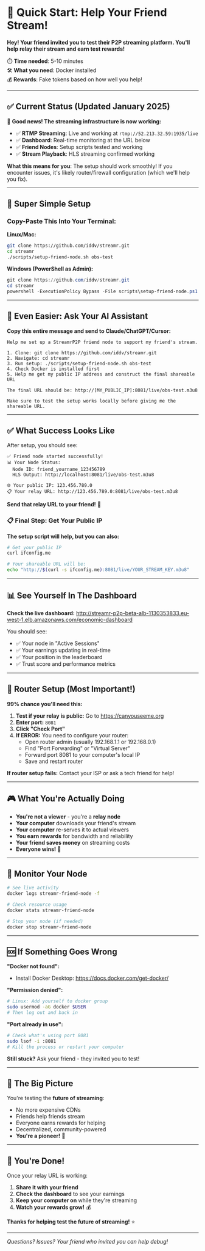 # 🚀 Quick Start: Help Your Friend Stream!

**Hey! Your friend invited you to test their P2P streaming platform. You'll help relay their stream and earn test rewards!**

⏱️ **Time needed**: 5-10 minutes  
🛠️ **What you need**: Docker installed  
💰 **Rewards**: Fake tokens based on how well you help!  

---

## ✅ **Current Status (Updated January 2025)**

🎉 **Good news! The streaming infrastructure is now working:**
- ✅ **RTMP Streaming**: Live and working at `rtmp://52.213.32.59:1935/live`
- ✅ **Dashboard**: Real-time monitoring at the URL below
- ✅ **Friend Nodes**: Setup scripts tested and working
- ✅ **Stream Playback**: HLS streaming confirmed working

**What this means for you**: The setup should work smoothly! If you encounter issues, it's likely router/firewall configuration (which we'll help you fix).

---

## 🎯 **Super Simple Setup**

### **Copy-Paste This Into Your Terminal:**

**Linux/Mac:**
```bash
git clone https://github.com/iddv/streamr.git
cd streamr
./scripts/setup-friend-node.sh obs-test
```

**Windows (PowerShell as Admin):**
```powershell
git clone https://github.com/iddv/streamr.git
cd streamr
powershell -ExecutionPolicy Bypass -File scripts\setup-friend-node.ps1 obs-test
```

---

## 🤖 **Even Easier: Ask Your AI Assistant**

**Copy this entire message and send to Claude/ChatGPT/Cursor:**

```
Help me set up a StreamrP2P friend node to support my friend's stream.

1. Clone: git clone https://github.com/iddv/streamr.git
2. Navigate: cd streamr
3. Run setup: ./scripts/setup-friend-node.sh obs-test
4. Check Docker is installed first
5. Help me get my public IP address and construct the final shareable URL

The final URL should be: http://[MY_PUBLIC_IP]:8081/live/obs-test.m3u8

Make sure to test the setup works locally before giving me the shareable URL.
```

---

## ✅ **What Success Looks Like**

After setup, you should see:
```
✅ Friend node started successfully!
📊 Your Node Status:
  Node ID: friend_yourname_123456789
  HLS Output: http://localhost:8081/live/obs-test.m3u8
  
🌐 Your public IP: 123.456.789.0
📋 Your relay URL: http://123.456.789.0:8081/live/obs-test.m3u8
```

**Send that relay URL to your friend!** 🎉

### **📋 Final Step: Get Your Public IP**

**The setup script will help, but you can also:**
```bash
# Get your public IP
curl ifconfig.me

# Your shareable URL will be:
echo "http://$(curl -s ifconfig.me):8081/live/YOUR_STREAM_KEY.m3u8"
```

---

## 📊 **See Yourself In The Dashboard**

**Check the live dashboard:** http://streamr-p2p-beta-alb-1130353833.eu-west-1.elb.amazonaws.com/economic-dashboard

You should see:
- ✅ Your node in "Active Sessions" 
- ✅ Your earnings updating in real-time
- ✅ Your position in the leaderboard
- ✅ Trust score and performance metrics

---

## 🚨 **Router Setup (Most Important!)**

**99% chance you'll need this:**

1. **Test if your relay is public:** Go to https://canyouseeme.org
2. **Enter port:** `8081`
3. **Click "Check Port"**
4. **If ERROR:** You need to configure your router:
   - Open router admin (usually 192.168.1.1 or 192.168.0.1)
   - Find "Port Forwarding" or "Virtual Server"
   - Forward port 8081 to your computer's local IP
   - Save and restart router

**If router setup fails:** Contact your ISP or ask a tech friend for help!

---

## 🎮 **What You're Actually Doing**

- **You're not a viewer** - you're a **relay node**
- **Your computer** downloads your friend's stream
- **Your computer** re-serves it to actual viewers
- **You earn rewards** for bandwidth and reliability
- **Your friend saves money** on streaming costs
- **Everyone wins!** 🎉

---

## 🔧 **Monitor Your Node**

```bash
# See live activity
docker logs streamr-friend-node -f

# Check resource usage  
docker stats streamr-friend-node

# Stop your node (if needed)
docker stop streamr-friend-node
```

---

## 🆘 **If Something Goes Wrong**

**"Docker not found":**
- Install Docker Desktop: https://docs.docker.com/get-docker/

**"Permission denied":**
```bash
# Linux: Add yourself to docker group
sudo usermod -aG docker $USER
# Then log out and back in
```

**"Port already in use":**
```bash
# Check what's using port 8081
sudo lsof -i :8081
# Kill the process or restart your computer
```

**Still stuck?** Ask your friend - they invited you to test!

---

## 🎯 **The Big Picture**

You're testing the **future of streaming**:
- No more expensive CDNs
- Friends help friends stream  
- Everyone earns rewards for helping
- Decentralized, community-powered
- **You're a pioneer!** 🚀

---

## 🎉 **You're Done!**

Once your relay URL is working:
1. **Share it with your friend**
2. **Check the dashboard** to see your earnings
3. **Keep your computer on** while they're streaming
4. **Watch your rewards grow!** 💰

**Thanks for helping test the future of streaming!** ⭐

---

*Questions? Issues? Your friend who invited you can help debug!* 